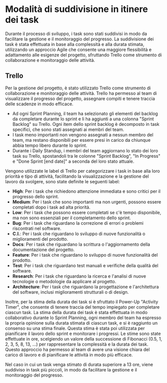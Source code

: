 # Modalità di suddivisione in itinere dei task

Durante il processo di sviluppo, i task sono stati suddivisi in modo da facilitare la gestione e il monitoraggio del progresso. La suddivisione dei task è stata effettuata in base alla complessità e alla durata stimata, utilizzando un approccio Agile che consente una maggiore flessibilità e adattamento alle esigenze del progetto, sfruttando Trello come strumento di collaborazione e monitoraggio delle attività.

## Trello

Per la gestione del progetto, è stato utilizzato Trello come strumento di collaborazione e monitoraggio delle attività. Trello ha permesso al team di visualizzare il progresso del progetto, assegnare compiti e tenere traccia delle scadenze in modo efficace.

- Ad ogni Sprint Planning, il team ha selezionato gli elementi del backlog da completare durante lo sprint e li ha aggiunti a una colonna "Sprint Backlog" su Trello. Ogni item dello sprint backlog è decomposto in task specifici, che sono stati assegnati ai membri del team.
- I task meno importanti non vengono assegnati a nessun membro del team, ma restano disponibili per essere presi in carico da chiunque abbia tempo libero durante lo sprint.
- Durante i Daily Standup, i membri del team aggiornano lo stato dei loro task su Trello, spostandoli tra le colonne "Sprint Backlog", "In Progress" e "Done Sprint [end date]" a seconda del loro stato attuale.

Vengono utilizzate le label di Trello per categorizzare i task in base alla loro priorità e tipo di attività, facilitando la visualizzazione e la gestione del lavoro da svolgere, sono state definite le seguenti label:

- **High**: Per i task che richiedono attenzione immediata e sono critici per il progresso dello sprint.
- **Medium**: Per i task che sono importanti ma non urgenti, possono essere completati dopo i task ad alta priorità.
- **Low**: Per i task che possono essere completati se c'è tempo disponibile, ma non sono essenziali per il completamento dello sprint.
- **Bug**: Per i task che riguardano la correzione di errori o problemi riscontrati nel software.
- **C.I.**: Per i task che riguardano lo sviluppo di nuove funzionalità o miglioramenti del prodotto.
- **Docs**: Per i task che riguardano la scrittura o l'aggiornamento della documentazione del progetto.
- **Feature**: Per i task che riguardano lo sviluppo di nuove funzionalità del prodotto.
- **Test**: Per i task che riguardano test manuali e verifiche della qualità del software.
- **Research**: Per i task che riguardano la ricerca e l'analisi di nuove tecnologie o metodologie da applicare al progetto.
- **Architecture**: Per i task che riguardano la progettazione e l'architettura del software, inclusi miglioramenti strutturali o di design.

Inoltre, per la stima della durata dei task si è sfruttato il Power-Up "Activity Timer", che consente di tenere traccia del tempo impiegato per completare ciascun task. La stima della durata dei task è stata effettuata in modo collaborativo durante lo Sprint Planning, ogni membro del team ha espresso la propria opinione sulla durata stimata di ciascun task, e si è raggiunto un consenso su una stima finale. Questa stima è stata poi utilizzata per pianificare il lavoro dello sprint e monitorare i progressi. Le stime sono state effettuate in ore, scelgiendo un valore della successione di Fibonacci (0.5, 1, 2, 3, 5, 8, 13, ...) per rappresentare la complessità e la durata dei task. Questo approccio ha permesso al team di avere una visione chiara del carico di lavoro e di pianificare le attività in modo più efficace.

Nel caso in cui un task venga stimato di durata superiore a 13 ore, viene suddiviso in task più piccoli, in modo da facilitare la gestione e il monitoraggio del progresso.
